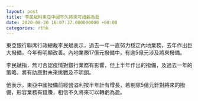 ```yaml
---
layout: post
title: 李民斌料東亞中國不久將來可扭虧為盈
date: 2020-08-20 16:07:37.000000000 +08:00
categories: rthk
---
```


東亞銀行聯席行政總裁李民斌表示，過去一年一直努力穩定內地業務，去年作出巨大撥備，今年有明顯改善。內地業務17億元撥備中，有逾5億元涉及將來撥備。

李民斌指，無可否認疫情對銀行業務有影響，但上半年作出的撥備，及過去一年的策略，將有助應對未來挑戰及不明朗。

他表示，東亞中國撥備前經營溢利按半年計有增長，若剔除5億元針對將來的撥備，形容業務有錢賺，相信不久將來可以轉虧為盈。
